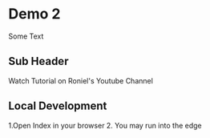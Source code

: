 # Demo 2

Some Text

## Sub Header
Watch Tutorial on Roniel's Youtube Channel

## Local Development
1.Open Index in your browser
2. You may run into the edge

